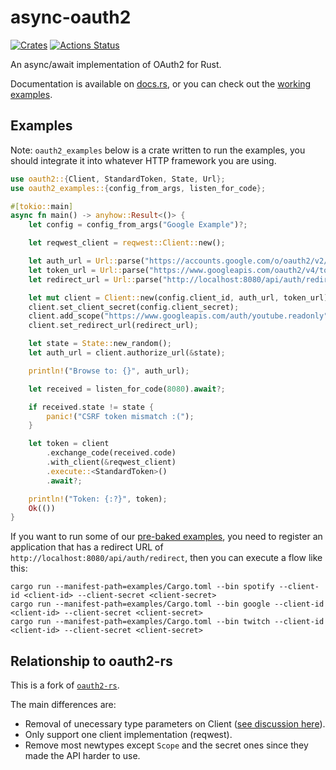 # async-oauth2

[![Crates](https://img.shields.io/crates/v/async-oauth2.svg)](https://crates.io/crates/async-oauth2)
[![Actions Status](https://github.com/udoprog/async-oauth2/workflows/Rust/badge.svg)](https://github.com/udoprog/async-oauth2/actions)

An async/await implementation of OAuth2 for Rust.

Documentation is available on [docs.rs](https://docs.rs/crate/async-oauth2), or you can check out the [working examples](https://github.com/udoprog/async-oauth2/tree/master/examples).

## Examples

Note: `oauth2_examples` below is a crate written to run the examples, you should
integrate it into whatever HTTP framework you are using.

```rust
use oauth2::{Client, StandardToken, State, Url};
use oauth2_examples::{config_from_args, listen_for_code};

#[tokio::main]
async fn main() -> anyhow::Result<()> {
    let config = config_from_args("Google Example")?;

    let reqwest_client = reqwest::Client::new();

    let auth_url = Url::parse("https://accounts.google.com/o/oauth2/v2/auth")?;
    let token_url = Url::parse("https://www.googleapis.com/oauth2/v4/token")?;
    let redirect_url = Url::parse("http://localhost:8080/api/auth/redirect")?;

    let mut client = Client::new(config.client_id, auth_url, token_url);
    client.set_client_secret(config.client_secret);
    client.add_scope("https://www.googleapis.com/auth/youtube.readonly");
    client.set_redirect_url(redirect_url);

    let state = State::new_random();
    let auth_url = client.authorize_url(&state);

    println!("Browse to: {}", auth_url);

    let received = listen_for_code(8080).await?;

    if received.state != state {
        panic!("CSRF token mismatch :(");
    }

    let token = client
        .exchange_code(received.code)
        .with_client(&reqwest_client)
        .execute::<StandardToken>()
        .await?;

    println!("Token: {:?}", token);
    Ok(())
}
```

If you want to run some of our [pre-baked examples](https://github.com/udoprog/async-oauth2/tree/master/examples), you need to register an application that has a redirect URL of `http://localhost:8080/api/auth/redirect`, then you can execute a flow like this:

```
cargo run --manifest-path=examples/Cargo.toml --bin spotify --client-id <client-id> --client-secret <client-secret>
cargo run --manifest-path=examples/Cargo.toml --bin google --client-id <client-id> --client-secret <client-secret>
cargo run --manifest-path=examples/Cargo.toml --bin twitch --client-id <client-id> --client-secret <client-secret>
```

## Relationship to oauth2-rs

This is a fork of [`oauth2-rs`](https://github.com/ramosbugs/oauth2-rs).

The main differences are:
* Removal of unecessary type parameters on Client ([see discussion here]).
* Only support one client implementation (reqwest).
* Remove most newtypes except `Scope` and the secret ones since they made the API harder to use.

[see discussion here]: https://github.com/ramosbugs/oauth2-rs/issues/44#issuecomment-50158653